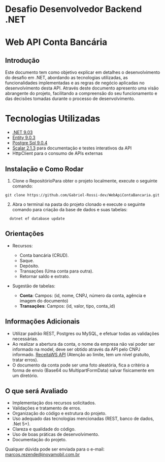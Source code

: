# Desafio Desenvolvedor Backend .NET 
# Web API Conta Bancária

## Introdução


Este documento tem como objetivo explicar em detalhes o desenvolvimento do desafio em .NET, abordando as tecnologias utilizadas, as funcionalidades implementadas e as regras de negócio aplicadas no desenvolvimento desta API. Através deste documento apresento uma visão abrangente do projeto, facilitando a compreensão do seu funcionamento e das decisões tomadas durante o processo de desenvolvimento.

# Tecnologias Utilizadas

- [.NET 9.03](https://dotnet.microsoft.com/pt-br/download)
- [Entity 9.0.3](https://www.nuget.org/packages/Microsoft.EntityFrameworkCore/9.0.3?_src=template)
- [Postgre Sql 9.0.4](https://www.nuget.org/packages/Npgsql.EntityFrameworkCore.PostgreSQL/9.0.4?_src=template)
- [Scalar 2.1.3](https://www.nuget.org/packages/Scalar.AspNetCore/2.1.3?_src=template) para documentação e testes interativos da API
- HttpClient para o consumo de APIs externas

## Instalação e Como Rodar

1. Clone o RepositórioPara obter o projeto localmente, execute o seguinte comando:
``` console
git clone https://github.com/Gabriel-Rossi-dev/WebApiContaBancaria.git
```
2. Abra o terminal na pasta do projeto clonado e execute o seguinte comando para criação da base de dados e suas tabelas:
``` console
  dotnet ef database update
```



## Orientações

- Recursos:
  - Conta bancária (CRUD).
  - Saque.
  - Depósito.
  - Transações (Uma conta para outra).
  - Retornar saldo e extrato.

- Sugestão de tabelas:
  - **Conta**: Campos: (id, nome, CNPJ, número da conta, agência e imagem do documento)
  - **Transações**: Campos: (id, valor, tipo, conta_id)

## Informações Adicionais

- Utilizar padrão REST, Postgres ou MySQL, e efetuar todas as validações necessárias.
- Ao realizar a abertura da conta, o nome da empresa não vai poder ser informado na model, deve ser obtido através da API pelo CNPJ informado. [ReceitaWS API](https://developers.receitaws.com.br/#/operations/queryCNPJFree) (Atenção ao limite, tem um nível gratuito, tratar erros).
- O documento da conta pode ser uma foto aleatória, fica a critério a forma de envio (Base64 ou MultipartFormData) salvar fisicamente em um diretório.

## O que será Avaliado

- Implementação dos recursos solicitados.
- Validações e tratamento de erros.
- Organização do código e estrutura do projeto.
- Uso adequado das tecnologias mencionadas (REST, banco de dados, .Net 5+).
- Clareza e qualidade do código.
- Uso de boas práticas de desenvolvimento.
- Documentação do projeto.

Qualquer dúvida pode ser enviada para o e-mail: marcos.rezende@inovamobil.com.br
